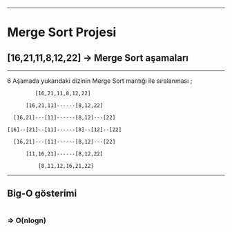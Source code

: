 ***
# Merge Sort Projesi
## [16,21,11,8,12,22] -> Merge Sort aşamaları
***
6 Aşamada yukarıdaki dizinin Merge Sort mantığı ile sıralanması ;

             [16,21,11,8,12,22]
 
          [16,21,11]------[8,12,22]
 
      [16,21]---[11]------[8,12]---[22]
    
    [16]--[21]--[11]------[8]--[12]--[22]
    
      [16,21]---[11]------[8,12]---[22] 
    
          [11,16,21]------[8,12,22]
    
              [8,11,12,16,21,22]

***
## Big-O gösterimi
#
### =>  O(nlogn)